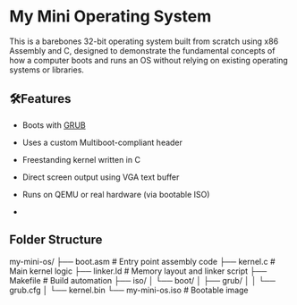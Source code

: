 # My Mini Operating System

This is a barebones 32-bit operating system built from scratch using x86 Assembly and C, designed to demonstrate the fundamental concepts of how a computer boots and runs an OS without relying on existing operating systems or libraries.

## 🛠Features
- Boots with [GRUB](https://www.gnu.org/software/grub/)
- Uses a custom Multiboot-compliant header
- Freestanding kernel written in C
- Direct screen output using VGA text buffer
- Runs on QEMU or real hardware (via bootable ISO)

- 
## Folder Structure
my-mini-os/
├── boot.asm # Entry point assembly code
├── kernel.c # Main kernel logic
├── linker.ld # Memory layout and linker script
├── Makefile # Build automation
├── iso/
│ └── boot/
│ ├── grub/
│ │ └── grub.cfg
│ └── kernel.bin
└── my-mini-os.iso # Bootable image
